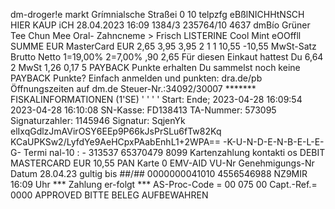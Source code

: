 dm-droger!e markt Grímnialsche Straßei 0 10 telpzfg eBßlNICHHtNSCH HIER KAUP iCH 28.04.2023 16:09 1384/3 235764/10 4637 dmBío Grüner Tee Chun Mee Oral- Zahncneme > Frisch LISTERINE Cool Mint eOOffll SUMME EUR MasterCard EUR 2,65 3,95 3,95 2 1 1 10,55 -10,55 MwSt-Satz Brutto Netto 1=19,00% 2=7,00% ,90 2,65 Für diesen Einkaut hattest Du 6,64 2 MwSt 1,26 0,17 5 PAYBACK Punkte erhalten Du sammelst noch keine PAYBACK Punkte? Einfach anmelden und punkten: dra.de/pb Öffnungszeiten auf dm.de Steuer-Nr.:34092/30007 ******* FISKALINFORMATIONEN (1'SE) ' ' ' ' Start: Ende; 2023-04-28 16:09:54 2023-04-28 16:10:08 SN-Kasse: FD138413 TA-Nummer: 573095 Signaturzahler: 1145946 Signatur: SqjenYk elIxqGdlzJmAVirOSY6EEp9P66kJsPrSLu6fTw82Kq KCaUPKSw2/LyfdYe9AeHCpxPAabEnhL1+2WPA== -K-U-N-D-E-N-B-E-L-E-G- Termi nal-10 : - 313537 65370479 8099 Kartenzahlung kontakti os DEBIT MASTERCARD EUR 10,55 PAN Karte 0 EMV-AID VU-Nr Genehmigungs-Nr Datum 28.04.23 gultig bis ##/## 0000000041010 4556546988 NZ9MIR 16:09 Uhr *** Zahlung er-folgt *** AS-Proc-Code = 00 075 00 Capt.-Ref.= 0000 APPROVED BITTE BELEG AUFBEWAHREN